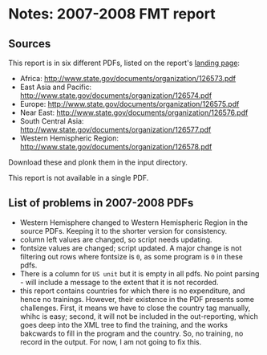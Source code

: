 # Notes: 2007-2008 FMT report

## Sources

This report is in six different PDFs, listed on the report's [landing page](https://www.state.gov/t/pm/rls/rpt/fmtrpt/2008/index.htm):

 * Africa: http://www.state.gov/documents/organization/126573.pdf
 * East Asia and Pacific: http://www.state.gov/documents/organization/126574.pdf
 * Europe: http://www.state.gov/documents/organization/126575.pdf
 * Near East: http://www.state.gov/documents/organization/126576.pdf
 * South Central Asia: http://www.state.gov/documents/organization/126577.pdf
 * Western Hemispheric Region: http://www.state.gov/documents/organization/126578.pdf

Download these and plonk them in the input directory.

This report is not available in a single PDF.

## List of problems in 2007-2008 PDFs

- Western Hemisphere changed to Western Hemispheric Region in the source PDFs. Keeping it to the shorter version for consistency.
- column left values are changed, so script needs updating.
- fontsize values are changed; script updated. A major change is not filtering out rows where fontsize is `0`, as some program is `0` in these pdfs.
- There is a column for `US unit` but it is empty in all pdfs. No point parsing - will include a message to the extent that it is not recorded.
- this report contains countries for which there is no expenditure, and hence no trainings. However, their existence in the PDF presents some challenges. First, it means we have to close the country tag manually, whihc is easy; second, it will not be included in the out-reporting, which goes deep into the XML tree to find the training, and the works bakcwards to fill in the program and the country. So, no training, no record in the output. For now, I am not going to fix this.
